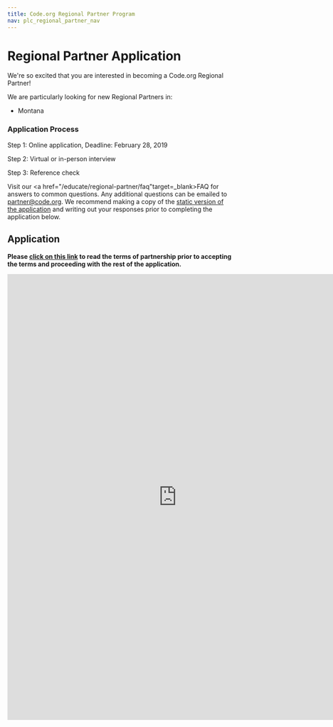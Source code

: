 ```yaml
---
title: Code.org Regional Partner Program
nav: plc_regional_partner_nav
---
```


# Regional Partner Application #

We're so excited that you are interested in becoming a Code.org Regional Partner!

We are particularly looking for new Regional Partners in:

- Montana


### Application Process ###

Step 1: Online application, Deadline: February 28, 2019

Step 2: Virtual or in-person interview

Step 3: Reference check


Visit our <a href="/educate/regional-partner/faq"target=_blank>FAQ</a> for answers to common questions. Any additional questions can be emailed to partner@code.org. We recommend making a copy of the <a href="https://docs.google.com/document/d/1l3W7O67bWSa_YSUvSoNQVtXjXCLFzwgSCfZ5JhUYQ0c/edit?usp=sharing" target=_blank>static version of the application</a> and writing out your responses prior to completing the application below.


## Application ##

**Please <a href="/educate/regional-partner/terms" target=_blank>click on this link</a> to read the terms of partnership prior to accepting the terms and proceeding with the rest of the application.**

<iframe src="https://docs.google.com/forms/d/e/1FAIpQLSe-_DRmhhAebei2y4DvPLr2TsCdn_2kXgh7Wg2JP2ixBcSc4g/viewform?usp=sf_link/viewform?embedded=true" width="760" height="1000" frameborder="0" marginheight="0" marginwidth="0">Loading...</iframe>
